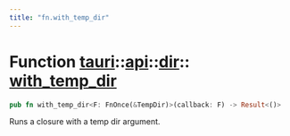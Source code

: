 ```yaml
---
title: "fn.with_temp_dir"
---
```


# Function [tauri](/docs/api/rust/tauri/../../index.html)::​[api](/docs/api/rust/tauri/../index.html)::​[dir](/docs/api/rust/tauri/index.html)::​[with_temp_dir](/docs/api/rust/tauri/)

```rs
pub fn with_temp_dir<F: FnOnce(&TempDir)>(callback: F) -> Result<()>
```

Runs a closure with a temp dir argument.
